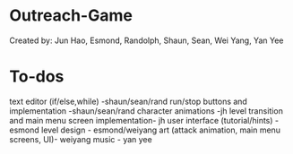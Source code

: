 # Outreach-Game

Created by: Jun Hao, Esmond, Randolph, Shaun, Sean, Wei Yang, Yan Yee 

# To-dos

text editor (if/else,while) -shaun/sean/rand
run/stop buttons and implementation -shaun/sean/rand
character animations -jh
level transition and main menu screen implementation- jh
user interface (tutorial/hints) -esmond
level design - esmond/weiyang
art (attack animation, main menu screens, UI)- weiyang
music - yan yee
